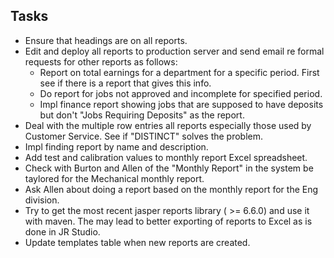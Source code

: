 ## Tasks
- Ensure that headings are on all reports.
- Edit and deploy all reports to production server and send email re formal
  requests for other reports as follows:
  * Report on total earnings for a department for a specific period. 
    First see if there is a report that gives this info. 
  * Do report for jobs not approved and incomplete for specified period.
  * Impl finance report showing jobs that are supposed to have deposits but don't
    "Jobs Requiring Deposits" as the report. 
- Deal with the multiple row entries all reports especially those used by 
  Customer Service. See if "DISTINCT" solves the problem.
- Impl finding report by name and description.
- Add test and calibration values to monthly report Excel spreadsheet.
- Check with Burton and Allen of the "Monthly Report" in the system be taylored
  for the Mechanical monthly report.
- Ask Allen about doing a report based on the monthly report for the Eng division.
- Try to get the most recent jasper reports library ( >= 6.6.0) and use it with maven.
  The may lead to better exporting of reports to Excel as is done in JR Studio.
- Update templates table when new reports are created.
